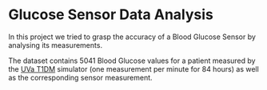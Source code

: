 # Glucose Sensor Data Analysis
In this project we tried to grasp the accuracy of a Blood Glucose Sensor by analysing its measurements.

The dataset contains 5041 Blood Glucose values for a patient measured by the [UVa T1DM](https://www.ncbi.nlm.nih.gov/pmc/articles/PMC4454102/) simulator (one measurement per minute for 84 hours) as well as the corresponding sensor measurement.
